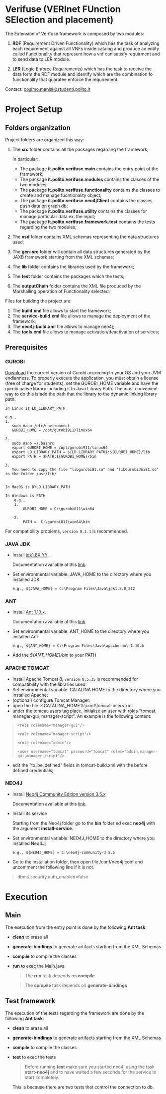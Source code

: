 # Verifuse (VERInet FUnction SElection and placement)
The Extension of Verifuse framework is composed by two modules:

1. **RDF** (Requirement Driven Functionality) which has the task of analyzing each requirement against all VNFs inside catalog and produce an entity called Functionality that represent  how a vnf can satisfy requirment and to send data to LER module.

2. **LER** (Logic Enforce Requirements) which has the task to receive the data form the RDF module and identify which are the combination fo functionality that guaratee enforce the requirement.


Contact: cosimo.manisi@studenti.polito.it
   
        
# Project Setup
## Folders organization
Project folders are organized this way:

1.  The **src** folder contains all the packages regarding the framework;

    In particular:
    * The package **it.polito.verifuse.main** contains the entry point of the framework;
    * The package **it.polito.verifuse.modules** contains the classes of the two modules;
    * The package **it.polito.verifuse.functionality** contains the classes to create and manage fucntionality object;
    * The package **it.polito.verifuse.neo4jClient** contains the classes push data on graph db;
    * The package **it.polito.verifuse.utility** contains the classes for manage particular data ex. the input;
    * The package **it.polito.verifuse.framework.test** contains the tests regarding the two modules;
    

2.  The **xsd** folder contains XML schemas representing the data structures used;
3.  The **gen-src** folder will contain all data structures generated by the JAXB framework starting from the XML schemas;
4.  The **lib** folder contains the libraries used by the framework;
5.  The **test** folder contains the packages which the tests;
6.  The **outputChain** folder contains the XML file produced by the Marshalling operation of Functionality selected;

Files for building the project are:

1.  The **build.xml** file allows to start the framework;
2.  The **service-build.xml** file allows to manage the deployment of the framework;
3.  The **neo4j-build.xml** file allows to manage neo4j;
3.  The **tools.xml** file allows to manage activation/deactivation of services;

  
## Prerequisites

### GUROBI
[Download](https://www.gurobi.com/downloads/) the correct version of Gurobi according to your OS and your JVM endianness. 
To properly execute the application, you must obtain a license (free of charge for students), set the GUROBI_HOME variable 
and have the gurobi native library including it to Java Library Path. 
The most convenient way to do this is add the path that the library to the dynamic linking library path.

    In Linux is LD_LIBRARY_PATH
    
    e.g.,
    1. 
       sudo nano /etc/environment
       GUROBI_HOME = /opt/gurobi911/linux64
		
    2. 
       sudo nano ~/.bashrc
	   export GUROBI_HOME = /opt/gurobi911/linux64
	   export LD_LIBRARY_PATH = ${LD_LIBRARY_PATH}:${GUROBI_HOME}/lib
	   export PATH = $PATH:${GUROBI_HOME}/bin
		
    3. 
       You need to copy the file "libgurobi81.so" and "libGurobiJni81.so" to the folder /usr/lib/

		
    In MacOS is DYLD_LIBRARY_PATH
    
    In Windows is PATH
        e.g.,
        1.
            GUROBI_HOME = C:\gurobi811\win64
            
        2.
            PATH =  C:\gurobi811\win64\bin

For compatibility problems, `version 8.1.1` is recommended.

### JAVA JDK
* Install  [jdk1.8X YY](https://www.oracle.com/technetwork/java/javase/downloads/jdk8-downloads-2133151.html).
    
    Documentation available at this [link](https://docs.oracle.com/javase/8/docs/technotes/guides/install/install_overview.html#A1096936).
* Set environmental variable: JAVA_HOME to the directory where you installed JDK

    `e.g.,
    ${JAVA_HOME} = C:\Program Files\Java\jdk1.8.0_212`

### ANT
* Install [Ant 1.10.x](https://ant.apache.org/).
    
    Documentation available at this [link](https://ant.apache.org/manual/install.html).
* Set environmental variable: ANT_HOME to the directory where you installed Ant

     `e.g.,
    ${ANT_HOME} = C:\Program Files\Java\apache-ant-1.10.6`
* Add the *${ANT_HOME}/bin* to your PATH

### APACHE TOMCAT
* Install Apache Tomcat 8, `version 8.5.35` is recommended for compatibility with the libraries used.
* Set environmental variable: CATALINA HOME to the directory where you installed Apache;
* (optional) configure Tomcat Manager:
* open the file %CATALINA_HOME%\conf\tomcat-users.xml
* under the tomcat-users tag place, initialize an user with roles "tomcat, manager-gui, manager-script".
 An example is the following content:
  
>
>  `<role rolename="manager-gui"/>`
>
>  `<role rolename="manager-script"/>`
>
>  `<role rolename="admin"/>`
>
>  `<user username="tomcat" password="tomcat" roles="admin,manager-gui,manager-script"/>`



* edit the "to_be_defined" fields in tomcat-build.xml with the before defined credentials;

### NEO4J
* Install [Neo4j Community Edition version 3.5.x](https://neo4j.com/download-center/#community)
    
    Documentation available at this [link](https://neo4j.com/docs/operations-manual/current/installation/).
* Install its service 

    Starting from the Neo4j folder go to the **bin** folder ed exec **neo4j** with the argument **install-service**.
  
* Set environmental variable: NEO4J_HOME to the directory where you installed Neo4J;

     `e.g.,
    ${NEO4J_HOME} = C:\neo4j-community-3.5.5`
* Go to the installation folder, then open file /conf/neo4j.conf and uncomment the following line if it is not.
> dbms.security.auth_enabled=false
    
# Execution
## Main
The execution from the entry point is done by the following **Ant task**:
* **clean** to erase all
* **generate-bindings** to generate artifacts starting from the XML Schemas
* **compile** to compile the classes
* **run** to exec the Main.java

    > The **run** task depends on **compile**
    
    > The **compile** task depends on **generate-bindings**

## Test framework
The execution of the tests regarding the framework are done by the following **Ant task**:
* **clean** to erase all
* **generate-bindings** to generate artifacts starting from the XML Schemas
* **compile** to compile the classes
* **test** to exec the tests

    > Before running **test** make sure you started neo4j using the task **start-neo4j** and 
    to have waited a few seconds for the service to start completely.
     
    This is because there are two tests that control the connection to db.
  
